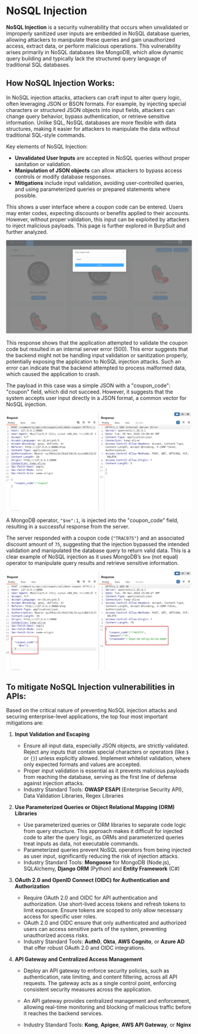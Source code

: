 # NoSQL Injection

**NoSQL Injection** is a security vulnerability that occurs when unvalidated or improperly sanitized user inputs are embedded in NoSQL database queries, allowing attackers to manipulate these queries and gain unauthorized access, extract data, or perform malicious operations. This vulnerability arises primarily in NoSQL databases like MongoDB, which allow dynamic query building and typically lack the structured query language of traditional SQL databases.

## How NoSQL Injection Works:

In NoSQL injection attacks, attackers can craft input to alter query logic, often leveraging JSON or BSON formats. For example, by injecting special characters or structured JSON objects into input fields, attackers can change query behavior, bypass authentication, or retrieve sensitive information. Unlike SQL, NoSQL databases are more flexible with data structures, making it easier for attackers to manipulate the data without traditional SQL-style commands.

Key elements of NoSQL Injection:

- **Unvalidated User Inputs** are accepted in NoSQL queries without proper sanitation or validation.
- **Manipulation of JSON objects** can allow attackers to bypass access controls or modify database responses.
- **Mitigations** include input validation, avoiding user-controlled queries, and using parameterized queries or prepared statements where possible.

This shows a user interface where a coupon code can be entered. Users may enter codes, expecting discounts or benefits applied to their accounts. However, without proper validation, this input can be exploited by attackers to inject malicious payloads. This page is further explored in BurpSuit and further analyzed.

![](/images/image%2062.png)

  

This response shows that the application attempted to validate the coupon code but resulted in an internal server error (500). This error suggests that the backend might not be handling input validation or sanitization properly, potentially exposing the application to NoSQL injection attacks. Such an error can indicate that the backend attempted to process malformed data, which caused the application to crash.

The payload in this case was a simple JSON with a "coupon_code": "coupon" field, which did not succeed. However, it suggests that the system accepts user input directly in a JSON format, a common vector for NoSQL injection.

![](/images/image%2063.png)

  

A MongoDB operator, `"$ne":1`, is injected into the "coupon_code" field, resulting in a successful response from the server.

The server responded with a coupon code (`"TRAC075"`) and an associated discount amount of `75`, suggesting that the injection bypassed the intended validation and manipulated the database query to return valid data. This is a clear example of NoSQL injection as it uses MongoDB’s `$ne` (not equal) operator to manipulate query results and retrieve sensitive information.

![](/images/image%2064.png)

##   To mitigate NoSQL Injection vulnerabilities in APIs:  
  



  

Based on the critical nature of preventing NoSQL injection attacks and securing enterprise-level applications, the top four most important mitigations are:

1. **Input Validation and Escaping**
    - Ensure all input data, especially JSON objects, are strictly validated. Reject any inputs that contain special characters or operators (like `$` or `{}`) unless explicitly allowed. Implement whitelist validation, where only expected formats and values are accepted.
    - Proper input validation is essential as it prevents malicious payloads from reaching the database, serving as the first line of defense against injection attacks.
    - Industry Standard Tools: **OWASP ESAPI** (Enterprise Security API), Data Validation Libraries, Regex Libraries
2. **Use Parameterized Queries or Object Relational Mapping (ORM) Libraries**
    - Use parameterized queries or ORM libraries to separate code logic from query structure. This approach makes it difficult for injected code to alter the query logic, as ORMs and parameterized queries treat inputs as data, not executable commands.
    - Parameterized queries prevent NoSQL operators from being injected as user input, significantly reducing the risk of injection attacks.
    - Industry Standard Tools: **Mongoose** for MongoDB (Node.js), SQLAlchemy, **Django ORM** (Python) and **Entity Framework** (C#)  
          
        
3. **OAuth 2.0 and OpenID Connect (OIDC) for Authentication and Authorization**
    - Require OAuth 2.0 and OIDC for API authentication and authorization. Use short-lived access tokens and refresh tokens to limit exposure. Ensure tokens are scoped to only allow necessary access for specific user roles.
    - OAuth 2.0 and OIDC ensure that only authenticated and authorized users can access sensitive parts of the system, preventing unauthorized access risks.
    - Industry Standard Tools: **Auth0**, **Okta**, **AWS Cognito**, or **Azure AD** that offer robust OAuth 2.0 and OIDC integrations.
4. **API Gateway and Centralized Access Management**
    
    - Deploy an API gateway to enforce security policies, such as authentication, rate limiting, and content filtering, across all API requests. The gateway acts as a single control point, enforcing consistent security measures across the application.
    - An API gateway provides centralized management and enforcement, allowing real-time monitoring and blocking of malicious traffic before it reaches the backend services.
    
    - Industry Standard Tools: **Kong**, **Apigee**, **AWS API Gateway**, or **Nginx**